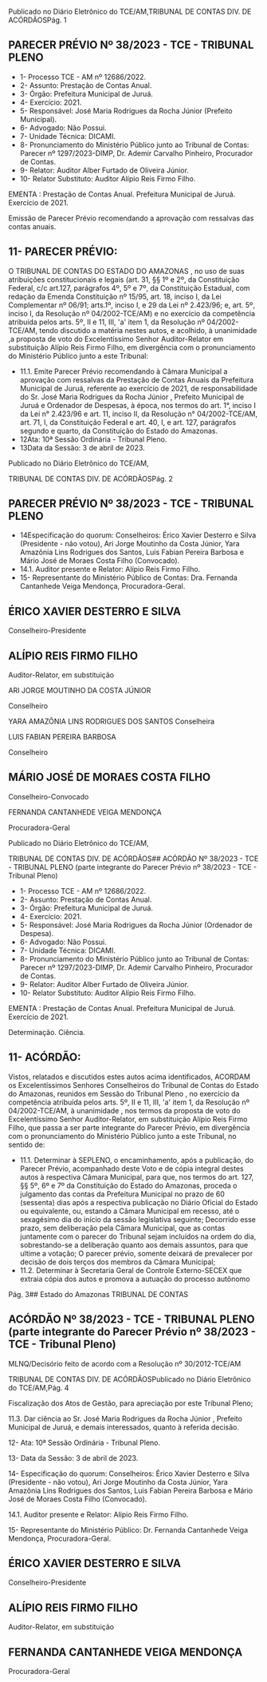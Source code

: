 Publicado  no  Diário  Eletrônico do TCE/AM,TRIBUNAL DE CONTAS DIV. DE ACÓRDÃOSPág. 1

## PARECER PRÉVIO Nº 38/2023 - TCE - TRIBUNAL PLENO

- 1- Processo TCE - AM nº 12686/2022.
- 2- Assunto: Prestação de Contas Anual.
- 3- Órgão: Prefeitura Municipal de Juruá.
- 4- Exercício: 2021.
- 5- Responsável: José Maria Rodrigues da Rocha Júnior (Prefeito Municipal).
- 6- Advogado: Não Possui.
- 7- Unidade Técnica: DICAMI.
- 8- Pronunciamento  do  Ministério  Público  junto  ao  Tribunal  de  Contas: Parecer  nº 1297/2023-DIMP,  Dr. Ademir Carvalho Pinheiro, Procurador de Contas.
- 9- Relator: Auditor Alber Furtado de Oliveira Júnior.
- 10-  Relator Substituto: Auditor Alípio Reis Firmo Filho.

EMENTA :  Prestação  de  Contas  Anual.    Prefeitura Municipal de Juruá.  Exercício de 2021.

Emissão de Parecer Prévio recomendando a aprovação com ressalvas das contas anuais.

## 11-  PARECER PRÉVIO:

O  TRIBUNAL  DE  CONTAS  DO  ESTADO  DO  AMAZONAS ,  no  uso  de  suas atribuições  constitucionais  e  legais  (art.  31,  §§  1º  e  2º,  da  Constituição  Federal,  c/c art.127,  parágrafos  4º,  5º  e  7º,  da  Constituição  Estadual,  com  redação  da  Emenda Constituição nº 15/95, art. 18, inciso I, da Lei Complementar nº 06/91; arts.1º, inciso I, e 29  da  Lei  nº  2.423/96;  e,  art.  5º,  inciso  I,  da  Resolução  nº  04/2002-TCE/AM)  e  no exercício da competência atribuída pelos arts. 5º, II e 11, III, 'a' item 1, da Resolução nº 04/2002-TCE/AM, tendo discutido a matéria nestes autos, e acolhido, à unanimidade ,a proposta  de  voto  do  Excelentíssimo  Senhor  Auditor-Relator  em  substituição  Alípio  Reis Firmo Filho, em divergência com  o  pronunciamento  do  Ministério  Público  junto  a  este Tribunal:

- 11.1. Emite Parecer Prévio recomendando à Câmara Municipal a aprovação  com  ressalvas da Prestação de Contas Anuais da Prefeitura  Municipal  de  Juruá,  referente  ao  exercício  de  2021,  de responsabilidade  do  Sr. José  Maria  Rodrigues  da  Rocha  Júnior , Prefeito  Municipal  de  Juruá  e  Ordenador  de  Despesas,  à  época,  nos termos  do  art.  1°,  inciso  I  da  Lei  n°  2.423/96  e  art.  11,  inciso  II,  da Resolução n° 04/2002-TCE/AM, art. 71, I, da Constituição Federal e art. 40,  I,  e  art.  127,  parágrafos  segundo  e  quarto,  da  Constituição  do Estado do Amazonas.
- 12Ata: 10ª Sessão Ordinária - Tribunal Pleno.
- 13Data da Sessão: 3 de abril de 2023.

Publicado  no  Diário  Eletrônico do TCE/AM,

TRIBUNAL DE CONTAS DIV. DE ACÓRDÃOSPág. 2

## PARECER PRÉVIO Nº 38/2023 - TCE - TRIBUNAL PLENO

- 14Especificação do quorum: Conselheiros: Érico Xavier Desterro e Silva (Presidente - não votou), Ari Jorge Moutinho da Costa Júnior, Yara Amazônia Lins Rodrigues dos Santos, Luis Fabian Pereira Barbosa e Mário José de Moraes Costa Filho (Convocado).
- 14.1. Auditor presente e Relator: Alípio Reis Firmo Filho.
- 15-  Representante do Ministério Público de Contas: Dra. Fernanda Cantanhede Veiga Mendonça, Procuradora-Geral.

## ÉRICO XAVIER DESTERRO E SILVA

Conselheiro-Presidente

## ALÍPIO REIS FIRMO FILHO

Auditor-Relator, em substituição

ARI JORGE MOUTINHO DA COSTA JÚNIOR

Conselheiro

YARA AMAZÔNIA LINS RODRIGUES DOS SANTOS Conselheira

LUIS FABIAN PEREIRA BARBOSA

Conselheiro

## MÁRIO JOSÉ DE MORAES COSTA FILHO

Conselheiro-Convocado

FERNANDA CANTANHEDE VEIGA MENDONÇA

Procuradora-Geral

Publicado  no  Diário  Eletrônico do TCE/AM,

TRIBUNAL DE CONTAS DIV. DE ACÓRDÃOS## ACÓRDÃO Nº 38/2023 - TCE - TRIBUNAL PLENO (parte integrante do Parecer Prévio nº 38/2023 - TCE - Tribunal Pleno)

- 1- Processo TCE - AM nº 12686/2022.
- 2- Assunto: Prestação de Contas Anual.
- 3- Órgão: Prefeitura Municipal de Juruá.
- 4- Exercício: 2021.
- 5- Responsável: José Maria Rodrigues da Rocha Júnior (Ordenador de Despesa).
- 6- Advogado: Não Possui.
- 7- Unidade Técnica: DICAMI.
- 8- Pronunciamento  do  Ministério  Público  junto  ao  Tribunal  de  Contas: Parecer  nº 1297/2023-DIMP,  Dr. Ademir Carvalho Pinheiro, Procurador de Contas.
- 9- Relator: Auditor Alber Furtado de Oliveira Júnior.
- 10- Relator Substituto: Auditor Alípio Reis Firmo Filho.

EMENTA :  Prestação  de  Contas  Anual.    Prefeitura Municipal de Juruá. Exercício de 2021.

Determinação. Ciência.

## 11-  ACÓRDÃO:

Vistos, relatados e discutidos estes autos acima identificados, ACORDAM os Excelentíssimos Senhores Conselheiros do Tribunal de Contas do Estado do Amazonas, reunidos em Sessão do Tribunal Pleno , no exercício da competência atribuída pelos arts. 5º, II e 11, III, 'a' item 1, da Resolução nº 04/2002-TCE/AM, à unanimidade , nos termos da  proposta  de  voto  do  Excelentíssimo  Senhor  Auditor-Relator,  em  substituição  Alípio Reis Firmo Filho, que passa a ser parte integrante do Parecer Prévio, em divergência com o pronunciamento do Ministério Público junto a este Tribunal, no sentido de:

- 11.1. Determinar à  SEPLENO,  o  encaminhamento,  após  a  publicação,  do Parecer  Prévio,  acompanhado  deste  Voto  e  de  cópia  integral  destes autos à respectiva Câmara Municipal, para que, nos termos do art. 127, §§  5º,  6º  e  7º  da  Constituição  do  Estado  do  Amazonas,  proceda  o julgamento das contas da Prefeitura Municipal no prazo de 60 (sessenta)  dias após  a  respectiva  publicação  no  Diário  Oficial  do Estado ou equivalente,  ou,  estando  a  Câmara Municipal  em  recesso, até o sexagésimo dia do início da sessão legislativa seguinte; Decorrido esse  prazo,  sem  deliberação  pela  Câmara  Municipal,  que  as  contas juntamente com o parecer do Tribunal sejam incluídos na ordem do dia, sobrestando-se  a  deliberação  quanto  aos  demais  assuntos,  para  que ultime a votação; O parecer prévio, somente deixará de prevalecer por decisão de dois terços dos membros da Câmara Municipal;
- 11.2. Determinar à Secretaria Geral de Controle Externo-SECEX que extraia cópia dos autos e promova  a  autuação  do  processo  autônomo

Pág. 3## Estado do Amazonas TRIBUNAL DE CONTAS

## ACÓRDÃO Nº 38/2023 - TCE - TRIBUNAL PLENO (parte integrante do Parecer Prévio nº 38/2023 - TCE - Tribunal Pleno)

MLNQ/Decisório feito de acordo com a Resolução nº 30/2012-TCE/AM

TRIBUNAL DE CONTAS DIV. DE ACÓRDÃOSPublicado  no  Diário  Eletrônico do TCE/AM,Pág. 4

Fiscalização  dos  Atos  de  Gestão,  para  apreciação  por  este  Tribunal Pleno;

11.3. Dar ciência ao Sr. José Maria Rodrigues da Rocha Júnior ,  Prefeito Municipal de Juruá, e demais interessados, quanto à referida decisão.

12- Ata: 10ª Sessão Ordinária - Tribunal Pleno.

13- Data da Sessão: 3 de abril de 2023.

14- Especificação do quorum: Conselheiros: Érico Xavier Desterro e Silva (Presidente - não votou), Ari Jorge Moutinho da Costa Júnior, Yara Amazônia Lins Rodrigues dos Santos, Luis Fabian Pereira Barbosa e Mário José de Moraes Costa Filho (Convocado).

14.1. Auditor presente e Relator: Alípio Reis Firmo Filho.

15-  Representante do Ministério Público: Dr. Fernanda Cantanhede Veiga Mendonça, Procuradora-Geral.

## ÉRICO XAVIER DESTERRO E SILVA

Conselheiro-Presidente

## ALÍPIO REIS FIRMO FILHO

Auditor-Relator, em substituição

## FERNANDA CANTANHEDE VEIGA MENDONÇA

Procuradora-Geral